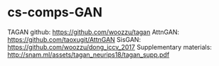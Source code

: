 # cs-comps-GAN

TAGAN github: https://github.com/woozzu/tagan
AttnGAN: https://github.com/taoxugit/AttnGAN
SisGAN: https://github.com/woozzu/dong_iccv_2017
Supplementary materials: http://snam.ml/assets/tagan_neurips18/tagan_supp.pdf
